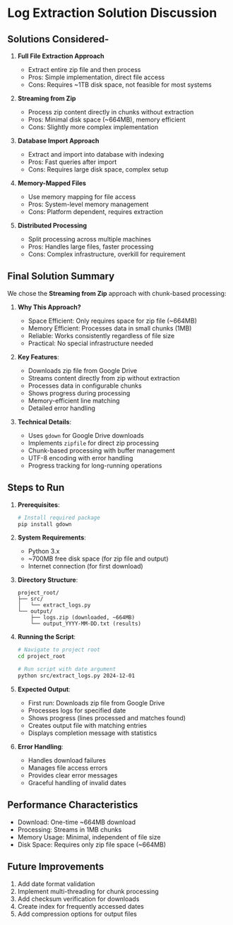 # Log Extraction Solution Discussion

## Solutions Considered-

1. **Full File Extraction Approach**
   - Extract entire zip file and then process
   - Pros: Simple implementation, direct file access
   - Cons: Requires ~1TB disk space, not feasible for most systems

2. **Streaming from Zip**
   - Process zip content directly in chunks without extraction
   - Pros: Minimal disk space (~664MB), memory efficient
   - Cons: Slightly more complex implementation

3. **Database Import Approach**
   - Extract and import into database with indexing
   - Pros: Fast queries after import
   - Cons: Requires large disk space, complex setup

4. **Memory-Mapped Files**
   - Use memory mapping for file access
   - Pros: System-level memory management
   - Cons: Platform dependent, requires extraction

5. **Distributed Processing**
   - Split processing across multiple machines
   - Pros: Handles large files, faster processing
   - Cons: Complex infrastructure, overkill for requirement

## Final Solution Summary

We chose the **Streaming from Zip** approach with chunk-based processing:

1. **Why This Approach?**
   - Space Efficient: Only requires space for zip file (~664MB)
   - Memory Efficient: Processes data in small chunks (1MB)
   - Reliable: Works consistently regardless of file size
   - Practical: No special infrastructure needed

2. **Key Features**:
   - Downloads zip file from Google Drive
   - Streams content directly from zip without extraction
   - Processes data in configurable chunks
   - Shows progress during processing
   - Memory-efficient line matching
   - Detailed error handling

3. **Technical Details**:
   - Uses `gdown` for Google Drive downloads
   - Implements `zipfile` for direct zip processing
   - Chunk-based processing with buffer management
   - UTF-8 encoding with error handling
   - Progress tracking for long-running operations

## Steps to Run

1. **Prerequisites**:
   ```bash
   # Install required package
   pip install gdown
   ```

2. **System Requirements**:
   - Python 3.x
   - ~700MB free disk space (for zip file and output)
   - Internet connection (for first download)

3. **Directory Structure**:
   ```
   project_root/
   ├── src/
   │   └── extract_logs.py
   └── output/
       ├── logs.zip (downloaded, ~664MB)
       └── output_YYYY-MM-DD.txt (results)
   ```

4. **Running the Script**:
   ```bash
   # Navigate to project root
   cd project_root

   # Run script with date argument
   python src/extract_logs.py 2024-12-01
   ```

5. **Expected Output**:
   - First run: Downloads zip file from Google Drive
   - Processes logs for specified date
   - Shows progress (lines processed and matches found)
   - Creates output file with matching entries
   - Displays completion message with statistics

6. **Error Handling**:
   - Handles download failures
   - Manages file access errors
   - Provides clear error messages
   - Graceful handling of invalid dates

## Performance Characteristics

- Download: One-time ~664MB download
- Processing: Streams in 1MB chunks
- Memory Usage: Minimal, independent of file size
- Disk Space: Requires only zip file space (~664MB)

## Future Improvements

1. Add date format validation
2. Implement multi-threading for chunk processing
3. Add checksum verification for downloads
4. Create index for frequently accessed dates
5. Add compression options for output files

